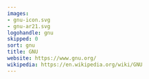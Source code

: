 ```yaml
---
images:
- gnu-icon.svg
- gnu-ar21.svg
logohandle: gnu
skipped: 0
sort: gnu
title: GNU
website: https://www.gnu.org/
wikipedia: https://en.wikipedia.org/wiki/GNU
---
```

